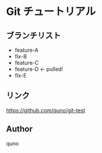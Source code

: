# Git チュートリアル

## ブランチリスト

 - feature-A
 - fix-B
 - feature-C
 - feature-D <- pulled!
 - fix-E

## リンク
https://github.com/quno/git-test

## Author
quno


